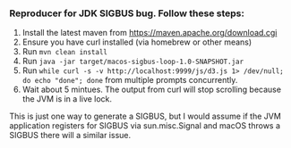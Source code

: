 ### Reproducer for JDK SIGBUS bug. Follow these steps:

1. Install the latest maven from https://maven.apache.org/download.cgi
2. Ensure you have curl installed (via homebrew or other means)
3. Run `mvn clean install`
4. Run `java -jar target/macos-sigbus-loop-1.0-SNAPSHOT.jar`
5. Run `while curl -s -v http://localhost:9999/js/d3.js 1> /dev/null; do echo "done"; done` from multiple prompts concurrently.
6. Wait about 5 mintues. The output from curl will stop scrolling because the JVM is in a live lock.

This is just one way to generate a SIGBUS, but I would assume if the JVM application registers for SIGBUS via sun.misc.Signal and macOS throws a SIGBUS there will a similar issue.
